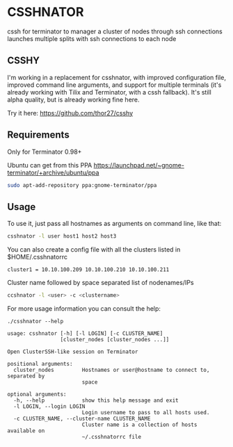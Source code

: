 # CSSHNATOR

cssh for terminator to manager a cluster of nodes through ssh connections
launches multiple splits with ssh connections to each node

## CSSHY

I'm working in a replacement for csshnator, with improved configuration file, improved command line arguments, and support for multiple terminals (it's already working with Tilix and Terminator, with a cssh fallback). It's still alpha quality, but is already working fine here.

Try it here: https://github.com/thor27/csshy


## Requirements

Only for Terminator 0.98+

Ubuntu can get from this PPA
https://launchpad.net/~gnome-terminator/+archive/ubuntu/ppa

```bash
sudo apt-add-repository ppa:gnome-terminator/ppa
```

## Usage

To use it, just pass all hostnames as arguments on command line, like that:
```bash
csshnator -l user host1 host2 host3
```

You can also create a config file with all the clusters listed in
$HOME/.csshnatorrc

```
cluster1 = 10.10.100.209 10.10.100.210 10.10.100.211
```

Cluster name followed by space separated list of nodenames/IPs

```bash
ccshnator -l <user> -c <clustername>
```

For more usage information you can consult the help:

```
./csshnator --help

usage: csshnator [-h] [-l LOGIN] [-c CLUSTER_NAME]
                 [cluster_nodes [cluster_nodes ...]]

Open ClusterSSH-like session on Terminator

positional arguments:
  cluster_nodes         Hostnames or user@hostname to connect to, separated by
                        space

optional arguments:
  -h, --help            show this help message and exit
  -l LOGIN, --login LOGIN
                        Login username to pass to all hosts used.
  -c CLUSTER_NAME, --cluster-name CLUSTER_NAME
                        Cluster name is a collection of hosts available on
                        ~/.csshnatorrc file
```
